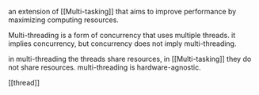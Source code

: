 an extension of [[Multi-tasking]] that aims to improve performance by maximizing computing resources.

Multi-threading is a form of concurrency that uses multiple threads.
it implies concurrency, but concurrency does not imply multi-threading.

in multi-threading the threads share resources, in [[Multi-tasking]] they do not share resources.
multi-threading is hardware-agnostic.

[[thread]]